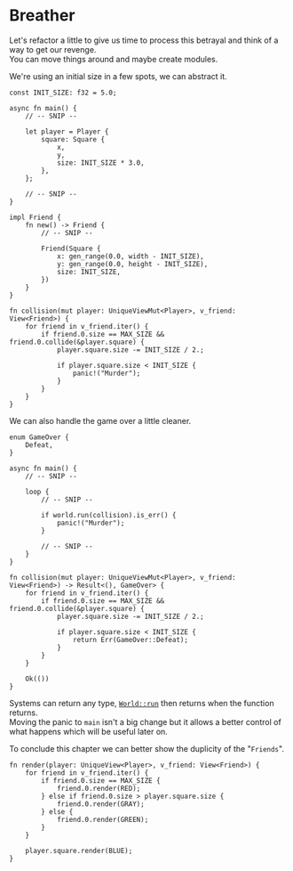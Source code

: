 # Breather

Let's refactor a little to give us time to process this betrayal and think of a way to get our revenge.\
You can move things around and maybe create modules.

We're using an initial size in a few spots, we can abstract it.

```rust,noplaypen
const INIT_SIZE: f32 = 5.0;

async fn main() {
    // -- SNIP --

    let player = Player {
        square: Square {
            x,
            y,
            size: INIT_SIZE * 3.0,
        },
    };

    // -- SNIP --
}

impl Friend {
    fn new() -> Friend {
        // -- SNIP --

        Friend(Square {
            x: gen_range(0.0, width - INIT_SIZE),
            y: gen_range(0.0, height - INIT_SIZE),
            size: INIT_SIZE,
        })
    }
}

fn collision(mut player: UniqueViewMut<Player>, v_friend: View<Friend>) {
    for friend in v_friend.iter() {
        if friend.0.size == MAX_SIZE && friend.0.collide(&player.square) {
            player.square.size -= INIT_SIZE / 2.;

            if player.square.size < INIT_SIZE {
                panic!("Murder");
            }
        }
    }
}
```

We can also handle the game over a little cleaner.

```rust,noplaypen
enum GameOver {
    Defeat,
}

async fn main() {
    // -- SNIP --

    loop {
        // -- SNIP --

        if world.run(collision).is_err() {
            panic!("Murder");
        }

        // -- SNIP --
    }
}

fn collision(mut player: UniqueViewMut<Player>, v_friend: View<Friend>) -> Result<(), GameOver> {
    for friend in v_friend.iter() {
        if friend.0.size == MAX_SIZE && friend.0.collide(&player.square) {
            player.square.size -= INIT_SIZE / 2.;

            if player.square.size < INIT_SIZE {
                return Err(GameOver::Defeat);
            }
        }
    }

    Ok(())
}
```

Systems can return any type, [`World::run`](https://docs.rs/shipyard/0.9/shipyard/struct.World.html#method.run) then returns when the function returns.\
Moving the panic to `main` isn't a big change but it allows a better control of what happens which will be useful later on.

To conclude this chapter we can better show the duplicity of the "`Friends`".

```rust,noplaypen
fn render(player: UniqueView<Player>, v_friend: View<Friend>) {
    for friend in v_friend.iter() {
        if friend.0.size == MAX_SIZE {
            friend.0.render(RED);
        } else if friend.0.size > player.square.size {
            friend.0.render(GRAY);
        } else {
            friend.0.render(GREEN);
        }
    }

    player.square.render(BLUE);
}
```